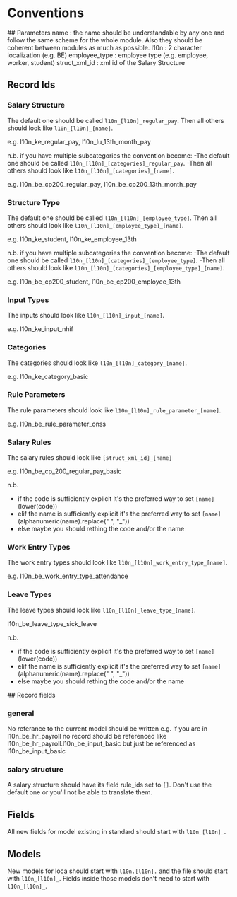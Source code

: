 # Conventions

## Parameters
name : the name should be understandable by any one and follow the same scheme for the whole module. Also they should be coherent between modules as much as possible.
l10n : 2 character localization (e.g. BE)
employee_type : employee type (e.g. employee, worker, student)
struct_xml_id : xml id of the Salary Structure

## Record Ids
### Salary Structure
The default one should be called `l10n_[l10n]_regular_pay`.
Then all others should look like `l10n_[l10n]_[name]`.

e.g. l10n_ke_regular_pay, l10n_lu_13th_month_pay

n.b.
if you have multiple subcategories the convention become:
-The default one should be called `l10n_[l10n]_[categories]_regular_pay`.
-Then all others should look like `l10n_[l10n]_[categories]_[name]`.

e.g. l10n_be_cp200_regular_pay, l10n_be_cp200_13th_month_pay

### Structure Type
The default one should be called `l10n_[l10n]_[employee_type]`.
Then all others should look like `l10n_[l10n]_[employee_type]_[name]`.

e.g. l10n_ke_student, l10n_ke_employee_13th

n.b.
if you have multiple subcategories the convention become:
-The default one should be called `l10n_[l10n]_[categories]_[employee_type]`.
-Then all others should look like `l10n_[l10n]_[categories]_[employee_type]_[name]`.

e.g. l10n_be_cp200_student, l10n_be_cp200_employee_13th

### Input Types
The inputs should look like `l10n_[l10n]_input_[name]`.

e.g. l10n_ke_input_nhif

### Categories
The categories should look like `l10n_[l10n]_category_[name]`.

e.g. l10n_ke_category_basic

### Rule Parameters
The rule parameters should look like `l10n_[l10n]_rule_parameter_[name]`.

e.g. l10n_be_rule_parameter_onss

### Salary Rules
The salary rules should look like `[struct_xml_id]_[name]`

e.g. l10n_be_cp_200_regular_pay_basic

n.b.
- if the code is sufficiently explicit it's the preferred way to set `[name]` (lower(code))
- elif the name is sufficiently explicit it's the preferred way to set `[name]` (alphanumeric(name).replace(" ", "_"))
- else maybe you should rething the code and/or the name

### Work Entry Types
The work entry types should look like `l10n_[l10n]_work_entry_type_[name]`.

e.g. l10n_be_work_entry_type_attendance

### Leave Types
The leave types should look like `l10n_[l10n]_leave_type_[name]`.

l10n_be_leave_type_sick_leave

n.b.
- if the code is sufficiently explicit it's the preferred way to set `[name]` (lower(code))
- elif the name is sufficiently explicit it's the preferred way to set `[name]` (alphanumeric(name).replace(" ", "_"))
- else maybe you should rething the code and/or the name

## Record fields

### general
No referance to the current model should be written e.g. if you are in l10n_be_hr_payroll no record should be referenced like l10n_be_hr_payroll.l10n_be_input_basic but just be referenced as l10n_be_input_basic

### salary structure
A salary structure should have its field rule_ids set to `[]`. Don't use the default one or you'll not be able to translate them.

## Fields
All new fields for model existing in standard should start with `l10n_[l10n]_`.

## Models
New models for loca should start with `l10n.[l10n].` and the file should start with `l10n_[l10n]_`.
Fields inside those models don't need to start with `l10n_[l10n]_`.